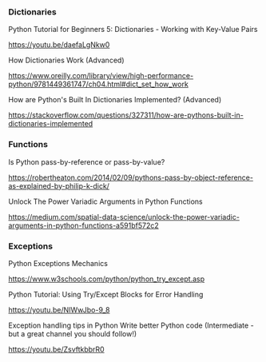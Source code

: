 ### Dictionaries

Python Tutorial for Beginners 5: Dictionaries - Working with Key-Value Pairs

https://youtu.be/daefaLgNkw0

How Dictionaries Work (Advanced)

https://www.oreilly.com/library/view/high-performance-python/9781449361747/ch04.html#dict_set_how_work

How are Python's Built In Dictionaries Implemented? (Advanced)

https://stackoverflow.com/questions/327311/how-are-pythons-built-in-dictionaries-implemented

### Functions

Is Python pass-by-reference or pass-by-value?

https://robertheaton.com/2014/02/09/pythons-pass-by-object-reference-as-explained-by-philip-k-dick/

Unlock The Power Variadic Arguments in Python Functions

https://medium.com/spatial-data-science/unlock-the-power-variadic-arguments-in-python-functions-a591bf572c2

### Exceptions

Python Exceptions Mechanics

https://www.w3schools.com/python/python_try_except.asp

Python Tutorial: Using Try/Except Blocks for Error Handling

https://youtu.be/NIWwJbo-9_8 

Exception handling tips in Python Write better Python code (Intermediate - but a great channel you should follow!)

https://youtu.be/ZsvftkbbrR0
